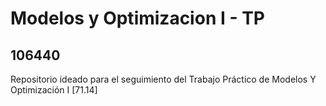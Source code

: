# Modelos y Optimizacion I - TP
## 106440
Repositorio ideado para el seguimiento del Trabajo Práctico de Modelos Y Optimización I [71.14]
